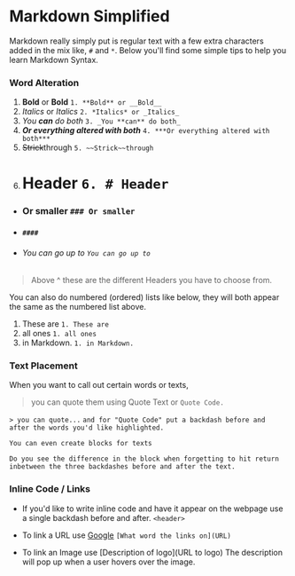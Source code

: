 # Markdown Simplified 

Markdown really simply put is regular text with a few extra characters added in the mix like, ```#``` and ```*```.
Below you'll find some simple tips to help you learn Markdown Syntax.



### Word Alteration

1. **Bold** or __Bold__ `1. **Bold** or __Bold__`
2. *Italics* or _Italics_ `2. *Italics* or _Italics_`
3. _You **can** do both_ `3. _You **can** do both_`
4. ***Or everything altered with both*** `4. ***Or everything altered with both***`
5. ~~Strick~~through `5. ~~Strick~~through`
6. # Header `6. # Header`
* ### Or smaller `### Or smaller`
* #### `####`
* ###### You can go up to `You can go up to`
>Above ^ these are the different Headers you have to choose from.

You can also do numbered (ordered) lists like below, they will both appear the same as the numbered list above.

1. These are `1. These are`
1. all ones `1. all ones`
1. in Markdown. `1. in Markdown.`

### Text Placement  

When you want to call out certain words or texts,
> you can quote them using Quote Text or `Quote Code.` 

`> you can quote...` `and for "Quote Code" put a backdash before and after the words you'd like highlighted.`

```
You can even create blocks for texts
```
```Do you see the difference in the block when forgetting to hit return inbetween the three backdashes before and after the text.```

### Inline Code / Links
* If you'd like to write inline code and have it appear on the webpage use a single backdash before and after.
`<header>`

* To link a URL use [Google](https://www.google.com) `[What word the links on](URL)`
* To link an Image use [Description of logo](URL to logo) The description will pop up when a user hovers over the image.
